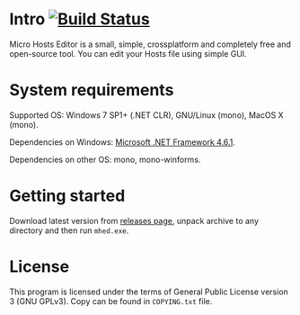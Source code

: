 Intro [![Build Status](https://travis-ci.org/xvitaly/mhed.svg?branch=master)](https://travis-ci.org/xvitaly/mhed)
===
Micro Hosts Editor is a small, simple, crossplatform and completely free and open-source tool. You can edit your Hosts file using simple GUI.

System requirements
===
Supported OS: Windows 7 SP1+ (.NET CLR), GNU/Linux (mono), MacOS X (mono).

Dependencies on Windows: [Microsoft .NET Framework 4.6.1](https://www.microsoft.com/en-us/download/details.aspx?id=49981).

Dependencies on other OS: mono, mono-winforms.

Getting started
===
Download latest version from [releases page](https://github.com/xvitaly/mhed/releases/latest), unpack archive to any directory and then run `mhed.exe`.


License
===
This program is licensed under the terms of General Public License version 3 (GNU GPLv3). Copy can be found in `COPYING.txt` file.
